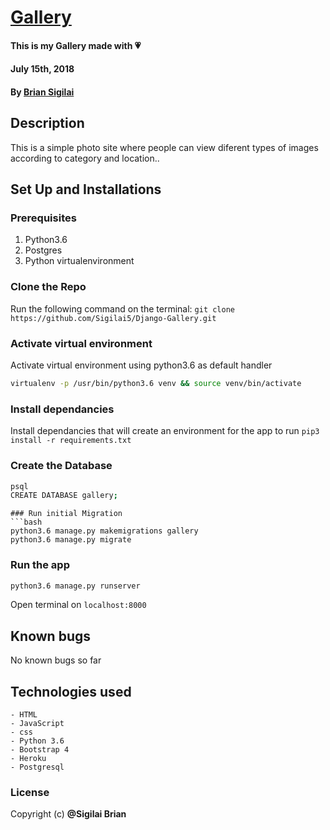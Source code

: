 # [Gallery]()
#### This is my Gallery made with :heartpulse:
#### July 15th, 2018
#### By **[Brian Sigilai](https://github.com/sigilai5)**

## Description
This is a simple photo site where people can view diferent types of images according to category and location..

## Set Up and Installations

### Prerequisites
1. Python3.6
2. Postgres
3. Python virtualenvironment
### Clone the Repo
Run the following command on the terminal:
`git clone https://github.com/Sigilai5/Django-Gallery.git`

### Activate virtual environment
Activate virtual environment using python3.6 as default handler
```bash
virtualenv -p /usr/bin/python3.6 venv && source venv/bin/activate
```

### Install dependancies
Install dependancies that will create an environment for the app to run
`pip3 install -r requirements.txt`

### Create the Database
```bash
psql
CREATE DATABASE gallery;
```

```
### Run initial Migration
```bash
python3.6 manage.py makemigrations gallery
python3.6 manage.py migrate
```

### Run the app
```bash
python3.6 manage.py runserver
```
Open terminal on `localhost:8000`

## Known bugs
No known bugs so far

## Technologies used
    - HTML
    - JavaScript
    - css
    - Python 3.6
    - Bootstrap 4
    - Heroku
    - Postgresql


### License
Copyright (c) **@Sigilai Brian**